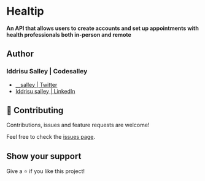 # Healtip 
****An API that allows users to create accounts and set up appointments with health professionals both in-person and remote****



## **Author**

### Iddrisu Salley | Codesalley

- [\_\_salley | Twitter](https://twitter.com/__salley)
- [Iddrisu salley | LinkedIn](https://www.linkedin.com/in/dev-salley/)

## 🤝 Contributing

Contributions, issues and feature requests are welcome!

Feel free to check the [issues page](https://github.com/juxsalley/healtip-api/issues).

## Show your support

Give a ⭐️ if you like this project!
